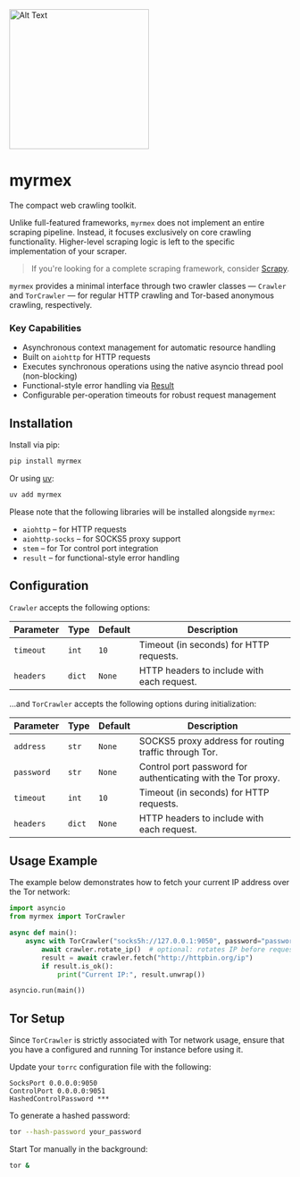 <img src="https://github.com/user-attachments/assets/02206eff-e899-47a1-9ca8-5480c24b79b7" alt="Alt Text" height="250">

# myrmex

The compact web crawling toolkit.

Unlike full-featured frameworks, `myrmex` does not implement an entire scraping pipeline. Instead, it focuses exclusively on core crawling functionality. Higher-level scraping logic is left to the specific implementation of your scraper.

> If you're looking for a complete scraping framework, consider [Scrapy](https://github.com/scrapy/scrapy).

`myrmex` provides a minimal interface through two crawler classes — `Crawler` and `TorCrawler` — for regular HTTP crawling and Tor-based anonymous crawling, respectively.

### Key Capabilities

- Asynchronous context management for automatic resource handling
- Built on `aiohttp` for HTTP requests
- Executes synchronous operations using the native asyncio thread pool (non-blocking)
- Functional-style error handling via [Result](https://github.com/rustedpy/result)
- Configurable per-operation timeouts for robust request management

## Installation

Install via pip:

```bash
pip install myrmex
```

Or using [uv](https://github.com/astral-sh/uv):

```bash
uv add myrmex
```

Please note that the following libraries will be installed alongside `myrmex`:

- `aiohttp` – for HTTP requests
- `aiohttp-socks` – for SOCKS5 proxy support
- `stem` – for Tor control port integration
- `result` – for functional-style error handling

## Configuration

`Crawler` accepts the following options:

| Parameter | Type   | Default | Description                                |
| --------- | ------ | ------- | ------------------------------------------ |
| `timeout` | `int`  | `10`    | Timeout (in seconds) for HTTP requests.    |
| `headers` | `dict` | `None`  | HTTP headers to include with each request. |

…and `TorCrawler` accepts the following options during initialization:

| Parameter  | Type   | Default | Description                                                  |
| ---------- | ------ | ------- | ------------------------------------------------------------ |
| `address`  | `str`  | `None`  | SOCKS5 proxy address for routing traffic through Tor.        |
| `password` | `str`  | `None`  | Control port password for authenticating with the Tor proxy. |
| `timeout`  | `int`  | `10`    | Timeout (in seconds) for HTTP requests.                      |
| `headers`  | `dict` | `None`  | HTTP headers to include with each request.                   |

## Usage Example

The example below demonstrates how to fetch your current IP address over the Tor network:

```python
import asyncio
from myrmex import TorCrawler

async def main():
    async with TorCrawler("socks5h://127.0.0.1:9050", password="password") as crawler:
        await crawler.rotate_ip()  # optional: rotates IP before request
        result = await crawler.fetch("http://httpbin.org/ip")
        if result.is_ok():
            print("Current IP:", result.unwrap())

asyncio.run(main())
```

## Tor Setup

Since `TorCrawler` is strictly associated with Tor network usage, ensure that you have a configured and running Tor instance before using it.

Update your `torrc` configuration file with the following:

```torrc
SocksPort 0.0.0.0:9050
ControlPort 0.0.0.0:9051
HashedControlPassword ***
```

To generate a hashed password:

```bash
tor --hash-password your_password
```

Start Tor manually in the background:

```bash
tor &
```
